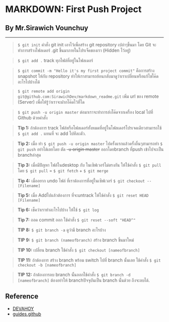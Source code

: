 <h1>MARKDOWN: First Push Project </h1>
<h2> By Mr.Sirawich Vounchuy </h2>

----------

> `$ git init` คำสั่ง git init เอาไว้เพื่อสร้าง git repository เปล่าๆขึ้นมา โดย Git จะทำการสร้างโฟลเดอร์  .git ขึ้นมาภายในโปรเจ็คของเรา (Hidden ไว้อยู่)

> `$ git add .` track ทุกไฟล์ที่อยู่ในโฟลเดอร์ 

> `$ git commit -m "Hello it's my first project commit"` คือการสร้าง snapshot ให้กับ repository ทำให้เราสามารถย้อนกลับมาดูว่าเราเปลี่ยนหรือแก้ไขโค๊ดอะไรไปบ้างได้

> `$ git remote add origin git@github.com:SirawichDev/markdown_readme.git` เพิ่ม url ของ remote (Server) เพื่อให้รู้ว่าเราจะฝากโค๊ดไว้ที่ใด

> `$ git push -u origin master` ต่อมาเราจะทำการส่งโค๊ดจากเครื่อง local ไปที่ Github ด้วยคำสั่ง
 
> **Tip 1:**  ถ้าต้องการ track ไฟล์หรือโฟลเดอร์ทั้งหมดที่อยู่ในโฟลเดอร์โปรเจคเดียวสามารถใช้  `$ git add .` แทนที่ จะ add ไปทีละตัว.

> **Tip 2:** เมื่อ ทำ `$ git push -u origin master` ไปครั้งแรกแล้วครั้งอื่นๆสามารถทำ `$ git push` อย่าได้เลยโดย ตัด ~~-u origin master~~ ออกโดยbranch ที่push เข้าไปจะเป็น branchล่าสุด

> **Tip 3:** เมื่อมีปัญหา ไฟล์ในdesktop กับ ในเซิฟเวอร์ไม่ตรงกัน ให้ใช้คำสั่ง  `$ git pull` โดย  `$ git pull` = `$ git fetch` + `$ git merge`

> **Tip 4:** เมื่ออยาก undo ไฟล์ ที่เราต้องการที่อยู่ในเซิฟเวอร์ `$ git checkout -- [Filename]`

> **Tip 5:** เมื่อ Addไปแล้วต้องการ ที่จะuntrack ให้ใช่คำสั่ง `$ git reset HEAD [Filename]`

> **Tip 6:** เช็คว่าเราทำอะไรไปบ้าง ให้ใช้ `$ git log` 

> **Tip 7:** ถอด commit ออก ใช้คำสั่ง `$ git reset --soft "HEAD^"`

> **TIP 8:** `$ git branch -a` ดูว่ามี branch อะไรบ้าง

> **TIP 9:** `$ git branch (nameofbranch)` สร้าง branch ขึ้นมาใหม่

> **TIP 10:** เปลี่ยน branch ใช้คำสั่ง `$ git checkout [nameofbranch]` 

> **TIP 11:** ถ้าต้องการ สร้าง branch พร้อม switch ไปที่ branch นั้นเลย ใช้คำสั่ง `$ git checkout -b [nameofbranch]`     

> **TIP 12:** ถ้าต้องการลบ branch นั้นออกใช้คำสั่ง `$ git branch -d [nameofbranch]` ต้องอย่าให้ branchปัจจุบันเป็น branch นั้นด้วย ถึงจะลบได้.


<h2> Reference </h2>

* [DEVAHOY](https://devahoy.com/posts/introduction-to-git-and-github/)
* [guides.github](https://guides.github.com/features/mastering-markdown/)

